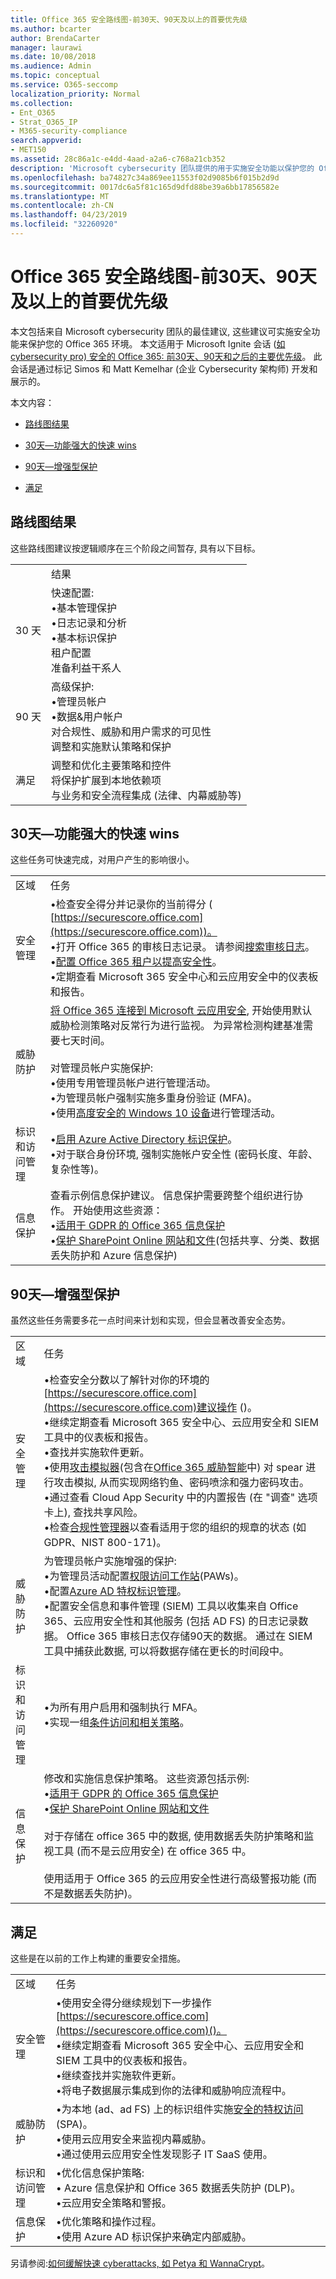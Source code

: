 ```yaml
---
title: Office 365 安全路线图-前30天、90天及以上的首要优先级
ms.author: bcarter
author: BrendaCarter
manager: laurawi
ms.date: 10/08/2018
ms.audience: Admin
ms.topic: conceptual
ms.service: O365-seccomp
localization_priority: Normal
ms.collection:
- Ent_O365
- Strat_O365_IP
- M365-security-compliance
search.appverid:
- MET150
ms.assetid: 28c86a1c-e4dd-4aad-a2a6-c768a21cb352
description: 'Microsoft cybersecurity 团队提供的用于实施安全功能以保护您的 Office 365 环境的主要建议。 '
ms.openlocfilehash: ba74827c34a869ee11553f02d9085b6f015b2d9d
ms.sourcegitcommit: 0017dc6a5f81c165d9dfd88be39a6bb17856582e
ms.translationtype: MT
ms.contentlocale: zh-CN
ms.lasthandoff: 04/23/2019
ms.locfileid: "32260920"
---
```

# <a name="office-365-security-roadmap---top-priorities-for-the-first-30-days-90-days-and-beyond"></a>Office 365 安全路线图-前30天、90天及以上的首要优先级

本文包括来自 Microsoft cybersecurity 团队的最佳建议, 这些建议可实施安全功能来保护您的 Office 365 环境。 本文适用于 Microsoft Ignite 会话 ([如 cybersecurity pro) 安全的 Office 365: 前30天、90天和之后的主要优先级](https://www.youtube.com/watch?v=luignzNyR-o)。 此会话是通过标记 Simos 和 Matt Kemelhar (企业 Cybersecurity 架构师) 开发和展示的。
  
本文内容：
  
- [路线图结果](security-roadmap.md#Roadmap)
    
- [30天—功能强大的快速 wins](security-roadmap.md#Thirdaydays)
    
- [90天—增强型保护](security-roadmap.md#Ninetydays)
    
- [满足](security-roadmap.md#Beyond)
    
## <a name="roadmap-outcomes"></a>路线图结果
<a name="Roadmap"> </a>

这些路线图建议按逻辑顺序在三个阶段之间暂存, 具有以下目标。

|||
|:-----|:-----|
| |结果
|30 天|快速配置:  <br/> •基本管理保护  <br/> •日志记录和分析  <br/> •基本标识保护  <br/> 租户配置  <br/>  准备利益干系人  <br/> |
|90 天|高级保护:  <br/> •管理员帐户  <br/>  •数据&amp;用户帐户  <br/>  对合规性、威胁和用户需求的可见性  <br/>  调整和实施默认策略和保护  <br/> |
|满足|调整和优化主要策略和控件  <br/> 将保护扩展到本地依赖项  <br/> 与业务和安全流程集成 (法律、内幕威胁等)  <br/> |
  

   
## <a name="30-days--powerful-quick-wins"></a>30天—功能强大的快速 wins
<a name="Thirdaydays"> </a>

这些任务可快速完成，对用户产生的影响很小。
  
|||
|:-----|:-----|
|区域  <br/> |任务  <br/> |
|安全管理  <br/> |•检查安全得分并记录你的当前得分 ( [https://securescore.office.com](https://securescore.office.com))。  <br/>  •打开 Office 365 的审核日志记录。 请参阅[搜索审核日志](search-the-audit-log-in-security-and-compliance.md)。  <br/> •[配置 Office 365 租户以提高安全性](tenant-wide-setup-for-increased-security.md)。  <br/>  •定期查看 Microsoft 365 安全中心和云应用安全中的仪表板和报告。  <br/> |
|威胁防护  <br/> |[将 Office 365 连接到 Microsoft 云应用安全](https://docs.microsoft.com/cloud-app-security/connect-office-365-to-microsoft-cloud-app-security), 开始使用默认威胁检测策略对反常行为进行监视。 为异常检测构建基准需要七天时间。  <br><br/>  对管理员帐户实施保护:  <br/> •使用专用管理员帐户进行管理活动。  <br/>  •为管理员帐户强制实施多重身份验证 (MFA)。  <br/>  •使用[高度安全的 Windows 10 设备](https://docs.microsoft.com/windows-hardware/design/device-experiences/oem-highly-secure)进行管理活动。  <br/> |
|标识和访问管理  <br/> |•[启用 Azure Active Directory 标识保护](https://docs.microsoft.com/azure/active-directory/active-directory-identityprotection-enable)。  <br/> •对于联合身份环境, 强制实施帐户安全性 (密码长度、年龄、复杂性等)。  <br/> |
|信息保护  <br/> | 查看示例信息保护建议。 信息保护需要跨整个组织进行协作。 开始使用这些资源：  <br/> •[适用于 GDPR 的 Office 365 信息保护](http://aka.ms/o365gdpr) <br/> •[保护 SharePoint Online 网站和文件](https://docs.microsoft.com/Office365/enterprise/secure-sharepoint-online-sites-and-files)(包括共享、分类、数据丢失防护和 Azure 信息保护)  <br/> |
   
## <a name="90-days--enhanced-protections"></a>90天—增强型保护
<a name="Ninetydays"> </a>

虽然这些任务需要多花一点时间来计划和实现，但会显著改善安全态势。 
  
|||
|:-----|:-----|
|区域  <br/> |任务  <br/> |
|安全管理  <br/> | •检查安全分数以了解针对你的环境的[https://securescore.office.com](https://securescore.office.com)建议操作 ()。  <br/>  •继续定期查看 Microsoft 365 安全中心、云应用安全和 SIEM 工具中的仪表板和报告。  <br/>  •查找并实施软件更新。  <br/>  •使用[攻击模拟器](https://support.office.com/article/attack-simulator-office-365-da5845db-c578-4a41-b2cb-5a09689a551b)(包含在[Office 365 威胁智能](office-365-ti.md)中) 对 spear 进行攻击模拟, 从而实现网络钓鱼、密码喷涂和强力密码攻击。  <br/>  •通过查看 Cloud App Security 中的内置报告 (在 "调查" 选项卡上), 查找共享风险。  <br/>  •检查[合规性管理器](meet-data-protection-and-regulatory-reqs-using-microsoft-cloud.md)以查看适用于您的组织的规章的状态 (如 GDPR、NIST 800-171)。  <br/> |
|威胁防护  <br/> | 为管理员帐户实施增强的保护:  <br/>  •为管理员活动配置[权限访问工作站](https://docs.microsoft.com/windows-server/identity/securing-privileged-access/privileged-access-workstations)(PAWs)。  <br/>  •配置[Azure AD 特权标识管理](https://docs.microsoft.com/azure/active-directory/active-directory-privileged-identity-management-configure)。  <br/>  •配置安全信息和事件管理 (SIEM) 工具以收集来自 Office 365、云应用安全性和其他服务 (包括 AD FS) 的日志记录数据。 Office 365 审核日志仅存储90天的数据。 通过在 SIEM 工具中捕获此数据, 可以将数据存储在更长的时间段中。  <br/> |
|标识和访问管理  <br/> | •为所有用户启用和强制执行 MFA。  <br/>  •实现一组[条件访问和相关策略](https://docs.microsoft.com/en-us/microsoft-365/enterprise/microsoft-365-policies-configurations)。 |
|信息保护  <br/> | 修改和实施信息保护策略。 这些资源包括示例:  <br/> •[适用于 GDPR 的 Office 365 信息保护](http://aka.ms/o365gdpr) <br/> •[保护 SharePoint Online 网站和文件](https://docs.microsoft.com/Office365/enterprise/secure-sharepoint-online-sites-and-files) <br/> <br> 对于存储在 office 365 中的数据, 使用数据丢失防护策略和监视工具 (而不是云应用安全) 在 office 365 中。 <br><br>使用适用于 Office 365 的云应用安全性进行高级警报功能 (而不是数据丢失防护)。  <br/> |
   
## <a name="beyond"></a>满足
<a name="Beyond"> </a>

这些是在以前的工作上构建的重要安全措施。 
  
|||
|:-----|:-----|
|区域  <br/> |任务  <br/> |
|安全管理  <br/> |•使用安全得分继续规划下一步操作[https://securescore.office.com](https://securescore.office.com)()。  <br/>  •继续定期查看 Microsoft 365 安全中心、云应用安全和 SIEM 工具中的仪表板和报告。  <br/>  •继续查找并实施软件更新。  <br/>  •将电子数据展示集成到你的法律和威胁响应流程中。  <br/> |
|威胁防护  <br/> | •为本地 (ad、ad FS) 上的标识组件实施[安全的特权访问](https://docs.microsoft.com/windows-server/identity/securing-privileged-access/securing-privileged-access)(SPA)。  <br/>  •使用云应用安全来监视内幕威胁。  <br/>  •通过使用云应用安全性发现影子 IT SaaS 使用。  <br/> |
|标识和访问管理  <br/> | •优化信息保护策略:  <br/>  • Azure 信息保护和 Office 365 数据丢失防护 (DLP)。  <br/>  •云应用安全策略和警报。  <br/> |
|信息保护  <br/> | •优化策略和操作过程。  <br/>  •使用 Azure AD 标识保护来确定内部威胁。  <br/> |
   
另请参阅:[如何缓解快速 cyberattacks, 如 Petya 和 WannaCrypt](https://cloudblogs.microsoft.com/microsoftsecure/2018/02/21/how-to-mitigate-rapid-cyberattacks-such-as-petya-and-wannacrypt/)。 
  

